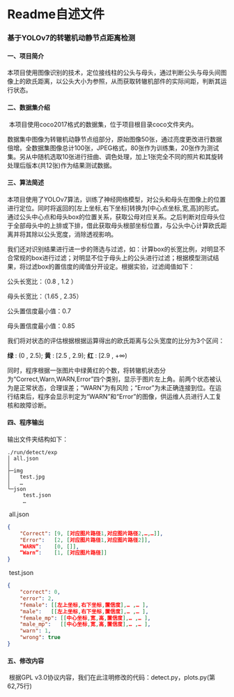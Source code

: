 # Readme自述文件

### 基于YOLOv7的转辙机动静节点距离检测

#### 一、项目简介

​	本项目使用图像识别的技术，定位接线柱的公头与母头，通过判断公头与母头间图像上的欧氏距离，以公头大小为参照，从而获取转辙机部件的实际间距，判断其运行状态。

#### 二、数据集介绍

​	本项目使用coco2017格式的数据集，位于项目根目录coco文件夹内。

​	数据集中图像为转辙机动静节点组部分，原始图像50张，通过亮度更改进行数据倍增。全数据集图像总计100张，JPEG格式，80张作为训练集，20张作为测试集。另从中随机选取10张进行扭曲、调色处理，加上1张完全不同的照片和其旋转处理后版本(共12张)作为结果测试数据。

#### 三、算法简述

​	本项目使用了YOLOv7算法，训练了神经网络模型，对公头和母头在图像上的位置进行定位。同时将返回的[左上坐标,右下坐标]转换为[中心点坐标,宽,高]的形式。通过公头中心点和母头box的位置关系，获取公母对应关系。之后判断对应母头位于全部母头中的上排或下排，借此获取母头根部坐标位置，与公头中心计算欧氏距离并将其除以公头宽度，消除透视影响。

​	我们还对识别结果进行进一步的筛选与过滤，如：计算box的长宽比例，对明显不合常规的box进行过滤；对明显不位于母头上的公头进行过滤；根据模型测试结果，将过滤box的置信度的阈值分开设定。根据实验，过滤阈值如下：

 公头长宽比：（0.8  , 1.2 ）

 母头长宽比：（1.65 , 2.35）

 公头置信度最小值：0.7

 母头置信度最小值：0.85

​	我们将对状态的评估根据根据运算得出的欧氏距离与公头宽度的比分为3个区间：

 **绿** : (0 , 2.5); **黄** : [2.5 , 2.9); **红** : [2.9 , +∞)

​	同时，程序根据一张图片中绿黄红的个数，将转辙机状态分为“Correct,Warn,WARN,Error”四个类别，显示于图片左上角。前两个状态被认为是正常状态，合理误差；“WARN”为有风险；“Error”为未正确连接到位。在运行结束后，程序会显示判定为“WARN”和“Error”的图像，供运维人员进行人工复核和故障诊断。

#### 四、程序输出

输出文件夹结构如下：

```
./run/detect/exp
│ all.json
│
├─img
│   test.jpg
│   …
└─json
​     test.json
​     …
```

​	all.json

```json
{
    "Correct": [9, [对应图片路径1,对应图片路径2,…,…]],
    "Error":   [2, [对应图片路径1,对应图片路径2]],
    “WARN”:    [0, []],
    “Warn”:    [1, [对应图片路径]]
}
```

​	test.json

```json
{
    "correct": 0,
    "error": 2,
    "female": [[左上坐标,右下坐标,置信度],… ,… ],
    "male":   [[左上坐标,右下坐标,置信度],… ,… ],
    "female_mp": [[中心坐标,宽,高,置信度],… ,… ],
    "male_mp":   [[中心坐标,宽,高,置信度],… ,… ],
    "warn": 1,
    "wrong": true
}
```

#### 五、修改内容

​	根据GPL v3.0协议内容，我们在此注明修改的代码：detect.py，plots.py(第62,75行)
